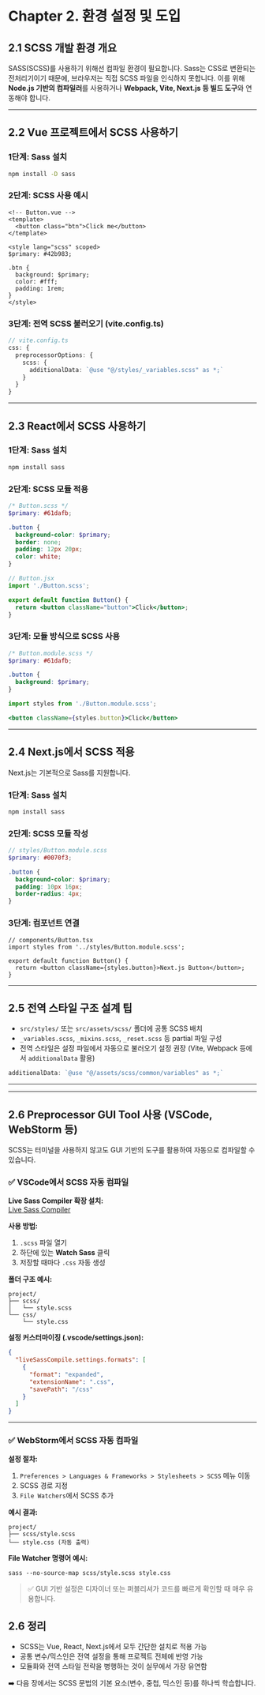 # Chapter 2. 환경 설정 및 도입

## 2.1 SCSS 개발 환경 개요

SASS(SCSS)를 사용하기 위해선 컴파일 환경이 필요합니다. Sass는 CSS로 변환되는 전처리기이기 때문에, 브라우저는 직접 SCSS 파일을 인식하지 못합니다. 이를 위해 **Node.js 기반의 컴파일러**를 사용하거나 **Webpack, Vite, Next.js 등 빌드 도구**와 연동해야 합니다.

---

## 2.2 Vue 프로젝트에서 SCSS 사용하기

### 1단계: Sass 설치

```bash
npm install -D sass
```

### 2단계: SCSS 사용 예시

```vue
<!-- Button.vue -->
<template>
  <button class="btn">Click me</button>
</template>

<style lang="scss" scoped>
$primary: #42b983;

.btn {
  background: $primary;
  color: #fff;
  padding: 1rem;
}
</style>
```

### 3단계: 전역 SCSS 불러오기 (vite.config.ts)

```ts
// vite.config.ts
css: {
  preprocessorOptions: {
    scss: {
      additionalData: `@use "@/styles/_variables.scss" as *;`
    }
  }
}
```

---

## 2.3 React에서 SCSS 사용하기

### 1단계: Sass 설치

```bash
npm install sass
```

### 2단계: SCSS 모듈 적용

```scss
/* Button.scss */
$primary: #61dafb;

.button {
  background-color: $primary;
  border: none;
  padding: 12px 20px;
  color: white;
}
```

```jsx
// Button.jsx
import './Button.scss';

export default function Button() {
  return <button className="button">Click</button>;
}
```

### 3단계: 모듈 방식으로 SCSS 사용

```scss
/* Button.module.scss */
$primary: #61dafb;

.button {
  background: $primary;
}
```

```jsx
import styles from './Button.module.scss';

<button className={styles.button}>Click</button>
```

---

## 2.4 Next.js에서 SCSS 적용

Next.js는 기본적으로 Sass를 지원합니다.

### 1단계: Sass 설치

```bash
npm install sass
```

### 2단계: SCSS 모듈 작성

```scss
// styles/Button.module.scss
$primary: #0070f3;

.button {
  background-color: $primary;
  padding: 10px 16px;
  border-radius: 4px;
}
```

### 3단계: 컴포넌트 연결

```tsx
// components/Button.tsx
import styles from '../styles/Button.module.scss';

export default function Button() {
  return <button className={styles.button}>Next.js Button</button>;
}
```

---

## 2.5 전역 스타일 구조 설계 팁

- `src/styles/` 또는 `src/assets/scss/` 폴더에 공통 SCSS 배치
- `_variables.scss`, `_mixins.scss`, `_reset.scss` 등 partial 파일 구성
- 전역 스타일은 설정 파일에서 자동으로 불러오기 설정 권장 (Vite, Webpack 등에서 `additionalData` 활용)

```ts
additionalData: `@use "@/assets/scss/common/variables" as *;`
```

---



---

## 2.6 Preprocessor GUI Tool 사용 (VSCode, WebStorm 등)

SCSS는 터미널을 사용하지 않고도 GUI 기반의 도구를 활용하여 자동으로 컴파일할 수 있습니다.

### ✅ VSCode에서 SCSS 자동 컴파일

**Live Sass Compiler 확장 설치:**  
[Live Sass Compiler](https://marketplace.visualstudio.com/items?itemName=ritwickdey.live-sass)

**사용 방법:**  
1. `.scss` 파일 열기
2. 하단에 있는 **Watch Sass** 클릭
3. 저장할 때마다 `.css` 자동 생성

**폴더 구조 예시:**
```
project/
├── scss/
│   └── style.scss
└── css/
    └── style.css
```

**설정 커스터마이징 (.vscode/settings.json):**
```json
{
  "liveSassCompile.settings.formats": [
    {
      "format": "expanded",
      "extensionName": ".css",
      "savePath": "/css"
    }
  ]
}
```

---

### ✅ WebStorm에서 SCSS 자동 컴파일

**설정 절차:**
1. `Preferences > Languages & Frameworks > Stylesheets > SCSS` 메뉴 이동
2. SCSS 경로 지정
3. `File Watchers`에서 SCSS 추가

**예시 결과:**
```
project/
├── scss/style.scss
└── style.css (자동 출력)
```

**File Watcher 명령어 예시:**
```
sass --no-source-map scss/style.scss style.css
```

> ✅ GUI 기반 설정은 디자이너 또는 퍼블리셔가 코드를 빠르게 확인할 때 매우 유용합니다.

## 2.6 정리

- SCSS는 Vue, React, Next.js에서 모두 간단한 설치로 적용 가능
- 공통 변수/믹스인은 전역 설정을 통해 프로젝트 전체에 반영 가능
- 모듈화와 전역 스타일 전략을 병행하는 것이 실무에서 가장 유연함

➡️ 다음 장에서는 SCSS 문법의 기본 요소(변수, 중첩, 믹스인 등)를 하나씩 학습합니다.